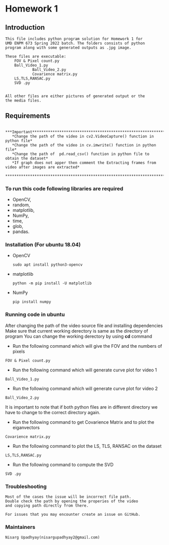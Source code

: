# Homework 1 #

## Introduction 
  	This file includes python program solution for Homework 1 for
	UMD ENPM 673 Spring 2022 batch. The folders consists of python
	program along with some generated outputs as .jpg image. 
	
	These files are executable:
		FOV & Pixel count.py
		Ball_Video_1.py
                Ball_Video_2.py
                Covarience matrix.py
		LS,TLS,RANSAC.py
		SVD .py
    

	All other files are either pictures of generated output or the
	the media files.
## Requirements
       ***Important****************************************************************
       *Change the path of the video in cv2.VideoCapture() function in python file*
       *Change the path of the video in cv.imwrite() function in python file*
       *Change the path of  pd.read_csv() function in python file to obtain the dataset*
       *If graph does not apper then comment the Extracting frames from video after images are extracted*
       ****************************************************************************
### To run this code following libraries are required
* OpenCV, 
* random, 
* matplotlib, 
* NumPy, 
* time,
* glob,
* pandas.

### Installation (For ubuntu 18.04) ###
* OpenCV
	````
	sudo apt install python3-opencv
	````
* matplotlib
	````
	python -m pip install -U matplotlib
	````
* NumPy
	````
	pip install numpy
	````
	
### Running code in ubuntu
After changing the path of the video source file and installing dependencies
Make sure that current working derectory is same as the directory of program
You can change the working derectory by using **cd** command

* Run the following command which will give the FOV and the numbers of pixels
````
FOV & Pixel count.py
````
* Run the following command which will generate curve plot for video 1
````
Ball_Video_1.py
````
* Run the following command which will generate curve plot for video 2
````
Ball_Video_2.py
````
It is important to note that if both python files are in different directory
we have to change to the correct directory again.

* Run the following command to get Covarience Matrix and to plot the eiganvectors
````
Covarience matrix.py
````
* Run the following command to plot the LS, TLS, RANSAC on the dataset 
````
LS,TLS,RANSAC.py
````
* Run the following command to compute the SVD
````
SVD .py
````

### Troubleshooting ###
	Most of the cases the issue will be incorrect file path.
	Double check the path by opening the properies of the video
	and copying path directly from there.

	For issues that you may encounter create an issue on GitHub.
### Maintainers ###
	Nisarg Upadhyay(nisargupadhyay2@gmail.com)
